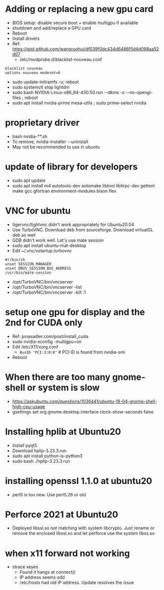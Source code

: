 # Adding or replacing a new gpu card
- BIOS setup: disable secure boot + enable multigpu if available
- shutdown and add/replace a GPU card
- Reboot
- Install drivers
- Ref: https://gist.github.com/wangruohui/df039f0dc434d6486f5d4d098aa52d07
  - /etc/modprobe.d/blacklist-nouveau.conf 
```  
blacklist nouveau
options nouveau modeset=0
```
  - sudo update-initramfs -u; reboot
  - sudo systemctl stop lightdm
  - sudo bash NVIDIA-Linux-x86_64-430.50.run --dkms -s --no-opengl-files ; reboot
  - sudo apt  install nvidia-prime mesa-utils ; sudo prime-select  nvidia

# proprietary driver
- bash nvidia-**.sh
- To remove, nvidia-installer --uninstall
- May not be recommended to use in ubuntu


# update of library for developers
- sudo apt update
- sudo apt install m4 autotools-dev automake libtool libtirpc-dev gettext make gcc gfortran environment-modules bison flex

# VNC for ubuntu
- tigervnc/tightvnc didn't work appropriately for Ubuntu20.04
- Use TurboVNC. Download deb from sourceforge. Download virtualGL deb as well
- GDB didn't work well. Let's use mate session
- sudo apt install ubuntu-mat-desktop
- Edit ~/.vnc/xstartup.turbovnc
```
#!/bin/sh
unset SESSION_MANAGER
unset DBUS_SESSION_BUS_ADDRESS
/usr/bin/mate-session
```
- /opt/TurboVNC/bin/vncserver
- /opt/TurboVNC/bin/vncserver -list
- /opt/TurboVNC/bin/vncserver -kill :1

# setup one gpu for display and the 2nd for CUDA only
- Ref: jonasadler.com/post/install_cuda
- sudo nvidia-xconfig -multigpu=on
- Edit /etc/X11/xorg.conf
    - `BusID "PCI:3:0:0"` # PCI ID is found from nvidia-smi
- Reboot

# When there are too many gnome-shell or system is slow
- https://askubuntu.com/questions/1036441/ubuntu-18-04-gnome-shell-high-cpu-usage
- gsettings set org.gnome.desktop.interface  clock-show-seconds false

# Installing hplib at Ubuntu20
- Install pyqt5
- Download hplip-3.23.3.run
- sudo apt install python-is-python3
- sudo bash ./hplip-3.23.3.run 

# installing openssl 1.1.0 at ubuntu20
- perl5 is too new. Use perl5.26 or old

# Perforce 2021 at Ubuntu20
- Deployed libssl.so not matching with system libcrypto. Just rename or remove the enclosed libssl.so and let perforce use the system libss.so

# when x11 forward not working
- strace xeyes
  - Found it hangs at connect()
  - IP address seems odd
  - /etc/hosts had old IP address. Update resolves the issue
